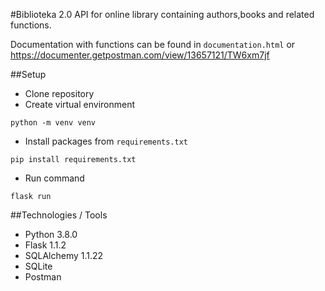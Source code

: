 #Biblioteka 2.0
API for online library containing authors,books and related functions.

Documentation with functions can be found in `documentation.html` or https://documenter.getpostman.com/view/13657121/TW6xm7jf

##Setup

- Clone repository
- Create virtual environment
```
python -m venv venv
```
- Install packages from `requirements.txt`
```
pip install requirements.txt
```
- Run command
```
flask run
```

##Technologies / Tools
- Python 3.8.0
- Flask 1.1.2
- SQLAlchemy 1.1.22
- SQLite
- Postman


